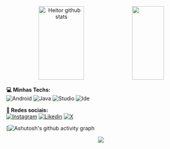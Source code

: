<div align="center">  
  <img width="49%" height="195px" src="https://github-readme-stats.vercel.app/api?username=devmirandao&show_icons=true&count_private=true&hide_border=true&title_color=00bfbf&icon_color=00bfbf&text_color=c9d1d9&bg_color=0d1117" alt="Heitor github stats" /> 
  <img width="41%" height="195px" src="https://github-readme-stats.vercel.app/api/top-langs/?username=devmirandao&layout=compact&hide_border=true&title_color=00bfbf&text_color=00bfbf&bg_color=0d1117" />
</div>

<strong>💻 Minhas Techs:</strong>
<br>
![Android](https://img.shields.io/badge/Android-3DDC84?style=for-the-badge&logo=android&logoColor=white)
![Java](https://img.shields.io/badge/Java-ED8B00?style=for-the-badge&logo=openjdk&logoColor=white)
![Studio](https://img.shields.io/badge/Android_Studio-3DDC84?style=for-the-badge&logo=android-studio&logoColor=white)
![Ide](https://img.shields.io/badge/IntelliJ_IDEA-000000.svg?style=for-the-badge&logo=intellij-idea&logoColor=white)

<strong>📱 Redes sociais:</strong>
<br>
[![Instagram](https://img.shields.io/badge/Instagram-E4405F?style=for-the-badge&logo=instagram&logoColor=white)](https://www.instagram.com/heitor.mr/)
[![Likedin](https://img.shields.io/badge/LinkedIn-0077B5?style=for-the-badge&logo=linkedin&logoColor=white)](https://www.linkedin.com/in/heitor-miranda-54a91a252/)
[![X](https://img.shields.io/badge/Twitter-1DA1F2?style=for-the-badge&logo=twitter&logoColor=white)](https://twitter.com/devhektor)

[![Ashutosh's github activity graph](https://github-readme-activity-graph.vercel.app/graph?username=devmirandao&bg_color=000000&color=15e5a6&line=07e9a5&point=0a855c&area=true&hide_border=true)




 
 
<p align="center"><img align="center" src="https://profile-counter.glitch.me/{devmirandao}/count.svg" /></p> 
<br></div>

